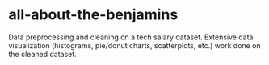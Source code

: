 # all-about-the-benjamins
Data preprocessing and cleaning on a tech salary dataset. Extensive data visualization (histograms, pie/donut charts, scatterplots, etc.) work done on the cleaned dataset. 
